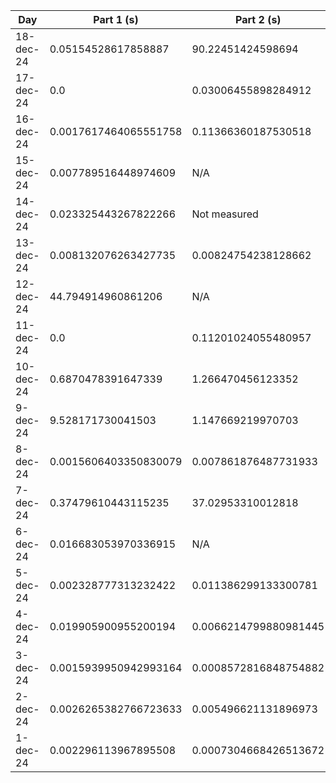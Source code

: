 | Day | Part 1 (s) | Part 2 (s) |
|------------|-----|-------------|
| 18-dec-24 | 0.05154528617858887 | 90.22451424598694 |
| 17-dec-24 | 0.0 | 0.03006455898284912 |
| 16-dec-24 | 0.0017617464065551758 | 0.11366360187530518 |
| 15-dec-24 | 0.007789516448974609 | N/A |
| 14-dec-24 | 0.023325443267822266 | Not measured |
| 13-dec-24 | 0.008132076263427735 | 0.00824754238128662 |
| 12-dec-24 | 44.794914960861206 | N/A |
| 11-dec-24 | 0.0 | 0.11201024055480957 |
| 10-dec-24 | 0.6870478391647339 | 1.266470456123352 |
| 9-dec-24 | 9.528171730041503 | 1.147669219970703 |
| 8-dec-24 | 0.0015606403350830079 | 0.007861876487731933 |
| 7-dec-24 | 0.37479610443115235 | 37.02953310012818 |
| 6-dec-24 | 0.016683053970336915 | N/A |
| 5-dec-24 | 0.002328777313232422 | 0.011386299133300781 |
| 4-dec-24 | 0.019905900955200194 | 0.0066214799880981445 |
| 3-dec-24 | 0.0015939950942993164 | 0.0008572816848754882 |
| 2-dec-24 | 0.0026265382766723633 | 0.005496621131896973 |
| 1-dec-24 | 0.002296113967895508 | 0.0007304668426513672 |
